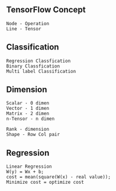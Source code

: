 ## TensorFlow Concept
```
Node - Operation
Line - Tensor
```

## Classification
```
Regression Classfication
Binary Classfication
Multi label Classification
```

## Dimension
```
Scalar - 0 dimen
Vector - 1 dimen
Matrix - 2 dimen
n-Tensor - n dimen

Rank - dimension
Shape - Row Col pair
```
## Regression
```
Linear Regression
W(y) = Wx + b;
cost = mean(square(W(x) - real value));
Minimize cost = optimize cost
```
